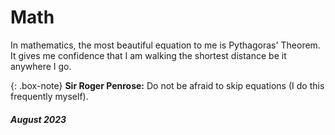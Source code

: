 # Math
In mathematics, the most beautiful equation to me is Pythagoras' Theorem.
It gives me confidence that I am walking the shortest distance be it anywhere I go.

{: .box-note}
**Sir Roger Penrose:** Do not be afraid to skip equations (I do this frequently myself).
##### August 2023